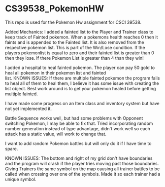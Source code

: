 # CS39538_PokemonHW
This repo is used for the Pokemon Hw assignment for CSCI 39538.

Added Mechanics:
I added a fainted list to the Player and Trainer class to keep track of Fainted pokemon.
  When a pokemons health reaches 0 then it faints and is appended to the Fainted list.
  It is also removed from the respective pokemon list. 
  This is part of the Win/Lose condition. If the players pokemonlist is equal to zero and their fainted list is greater than 0 then they lose. If there Pokemon List is greater than 4 than they win!
  
 I added a hospital to heal fainted pokemon. The player can pay 50 gold to heal all pokemon in their pokemon list and fainted   
  list. 
    KNOWN ISSUES: If there are multiple fainted pokemon the program fails to heal all of them to heal them, I believe it has some issue with creating the list object. Best work around is to get your pokemon healed before getting multiple fainted.

I have made some progress on an Item class and inventory system but have not yet implemented it.

Battle Sequence works well, but had some problems with Opponent switching Pokemon, I may be able to fix that.
Tried incorporating random number generation instead of type advantage, didn't work well so each attack has a static value, will work to change that. 

I want to add random Pokemon battles but will only do it if I have time to spare.


KNOWN ISSUES: The bottom and right of my grid don't have boundaries and the program will crash if the player tries moving past those boundaries. 
Giving Trainers the same symbol on the map causing all trainer battles to be called when crossing over one of the symbols. Made it so each trainer had a unique symbol.

